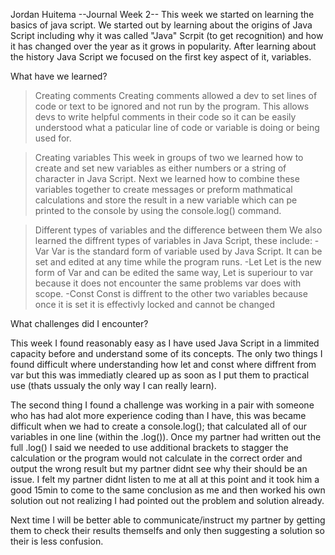 Jordan Huitema
--Journal Week 2--
This week we started on learning the basics of java script. We started out by learning about the origins of Java Script including why it was called "Java" Scrpit (to get recognition) and how it has changed over the year as it grows in popularity. After learning about the history Java Script we focused on the first key aspect of it, variables.

What have we learned?

>Creating comments
Creating comments allowed a dev to set lines of code or text to be ignored and not run by the program. This allows devs to write helpful comments in their code so it can be easily understood what a paticular line of code or variable is doing or being used for.

>Creating variables
This week in groups of two we learned how to create and set new variables as either numbers or a string of character in Java Script. Next we learned how to combine these variables together to create messages or preform mathmatical calculations and store the result in a new variable which can pe printed to the console by using the console.log() command.

>Different types of variables and the difference between them
We also learned the diffrent types of variables in Java Script, these include:
    -Var
    Var is the standard form of variable used by Java Script. It can be set and edited at any time while the program runs.
    -Let
    Let is the new form of Var and can be edited the same way, Let is superiour to var because it does not encounter the same problems var does with scope.
    -Const
    Const is diffrent to the other two variables because once it is set it is effectivly locked and cannot be changed 

What challenges did I encounter?

This week I found reasonably easy as I have used Java Script in a limmited capacity before and understand some of its concepts. The only two things I found difficult where understanding how let and const where diffrent from var but this was immediatly cleared up as soon as I put them to practical use (thats ussualy the only way I can really learn).

The second thing I found a challenge was working in a pair with someone who has had alot more experience coding than I have, this was became difficult when we had to create a console.log(); that calculated all of our variables in one line (within the .log()). Once my partner had written out the full .log() I said we needed to use additional brackets to stagger the calculation or the program would not calculate in the correct order and output the wrong result but my partner didnt see why their should be an issue. I felt my partner didnt listen to me at all at this point and it took him a good 15min to come to the same conclusion as me and then worked his own solution out not realizing I had pointed out the problem and solution already. 

Next time I will be better able to communicate/instruct my partner by getting them to check their results themselfs and only then suggesting a solution so their is less confusion.

